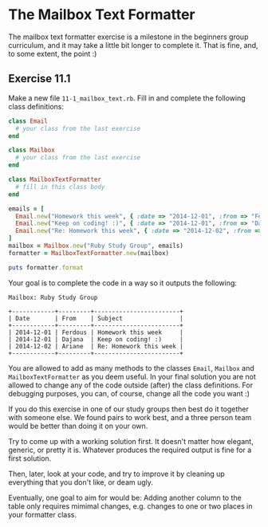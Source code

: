 # The Mailbox Text Formatter

The mailbox text formatter exercise is a milestone in the beginners group
curriculum, and it may take a little bit longer to complete it. That is fine,
and, to some extent, the point :)

## Exercise 11.1

Make a new file `11-1_mailbox_text.rb`. Fill in and complete the following
class definitions:

```ruby
class Email
  # your class from the last exercise
end

class Mailbox
  # your class from the last exercise
end

class MailboxTextFormatter
  # fill in this class body
end

emails = [
  Email.new("Homework this week", { :date => "2014-12-01", :from => "Ferdous" }),
  Email.new("Keep on coding! :)", { :date => "2014-12-01", :from => "Dajana" }),
  Email.new("Re: Homework this week", { :date => "2014-12-02", :from => "Ariane" })
]
mailbox = Mailbox.new("Ruby Study Group", emails)
formatter = MailboxTextFormatter.new(mailbox)

puts formatter.format
```

Your goal is to complete the code in a way so it outputs the following:

```
Mailbox: Ruby Study Group

+------------+---------+------------------------+
| Date       | From    | Subject                |
+------------+---------+------------------------+
| 2014-12-01 | Ferdous | Homework this week     |
| 2014-12-01 | Dajana  | Keep on coding! :)     |
| 2014-12-02 | Ariane  | Re: Homework this week |
+------------+---------+------------------------+
```

You are allowed to add as many methods to the classes `Email`, `Mailbox` and
`MailboxTextFormatter` as you deem useful. In your final solution you are not
allowed to change any of the code outside (after) the class definitions. For
debugging purposes, you can, of course, change all the code you want :)

If you do this exercise in one of our study groups then best do it together
with someone else. We found pairs to work best, and a three person team would
be better than doing it on your own.

Try to come up with a working solution first. It doesn't matter how elegant,
generic, or pretty it is. Whatever produces the required output is fine for a
first solution.

Then, later, look at your code, and try to improve it by cleaning up everything
that you don't like, or deam ugly.

Eventually, one goal to aim for would be: Adding another column to the table
only requires mimimal changes, e.g. changes to one or two places in your
formatter class.
